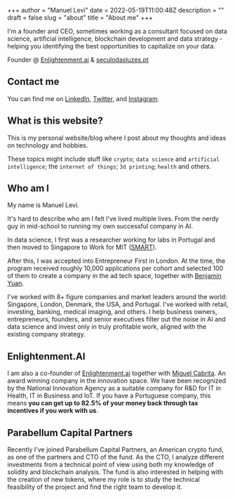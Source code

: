 +++
author = "Manuel Levi"
date = 2022-05-19T11:00:48Z
description = ""
draft = false
slug = "about"
title = "About me"
+++


I'm a founder and CEO, sometimes working as a consultant focused on data science, artificial intelligence, blockchain development and data strategy - helping you identifying the best opportunities to capitalize on your data.

Founder @ [Enlightenment.ai](https://eai.company) & [seculodasluzes.pt](https://seculodasluzes.pt)

## Contact me

You can find me on [LinkedIn](https://linkedin.com/in/manuellevi), [Twitter](https://twitter.com/mlevif), and [Instagram](https://www.instagram.com/manuel.levi/).

## What is this website?

This is my personal website/blog where I post about my thoughts and ideas on technology and hobbies.

These topics might include stuff like `crypto`; `data science` and `artificial intelligence`; the `internet of things`; `3d printing`; `health` and others.

## Who am I

My name is Manuel Levi.

It's hard to describe who am I felt I've lived multiple lives. From the nerdy guy in mid-school to running my own successful company in AI.

In data science, I first was a researcher working for labs in Portugal and then moved to Singapore to Work for MIT ([SMART](https://smart.mit.edu/)).

After this, I was accepted into Entrepreneur First in London. At the time, the program received roughly 10,000 applications per cohort and selected 100 of them to create a company in the ad tech space, together with [Benjamin Yuan](https://www.linkedin.com/in/benjamin-y-05430941/).

I've worked with 8+ figure companies and market leaders around the world: Singapore, London, Denmark, the USA, and Portugal. I've worked with retail, investing, banking, medical imaging, and others. I help business owners, entrepreneurs, founders, and senior executives filter out the noise in AI and data science and invest only in truly profitable work, aligned with the existing company strategy.

## Enlightenment.AI

I am also a co-founder of [Enlightenment.ai](https://enlightenment.ai) together with [Miguel Cabrita](https://www.linkedin.com/in/mantunescabrita/). An award winning company in the innovation space. We have been recognized by the National Innovation Agency as a suitable company for R&D for IT in Health, IT in Business and IoT. If you have a Portuguese company, this means **you can get up to 82.5% of your money back through tax incentives if you work with us**.

## Parabellum Capital Partners

Recently I've joined Parabellum Capital Partners, an American crypto fund,  as one of the partners and CTO of the fund. As the CTO, I analyze different investments from a technical point of view using both my knowledge of solidity and blockchain analysis. The fund is also interested in helping with the creation of new tokens, where my role is to study the technical feasibility of the project and find the right team to develop it.